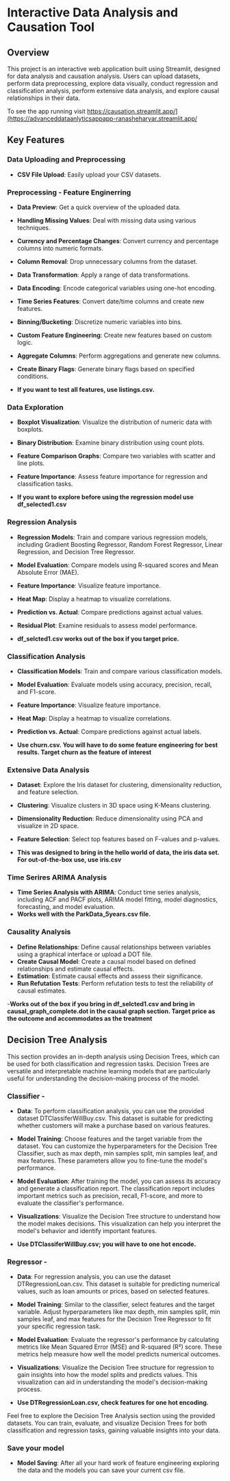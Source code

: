 # Interactive Data Analysis and Causation Tool

## Overview

This project is an interactive web application built using Streamlit, designed for data analysis and causation analysis. Users can upload datasets, perform data preprocessing, explore data visually, conduct regression and classification analysis, perform extensive data analysis, and explore causal relationships in their data.

To see the app running visit https://causation.streamlit.app/](https://advanceddataanlyticsappapp-ranasheharyar.streamlit.app/

## Key Features

### Data Uploading and Preprocessing

- **CSV File Upload**: Easily upload your CSV datasets.
### Preprocessing - Feature Enginerring

- **Data Preview**: Get a quick overview of the uploaded data.
- **Handling Missing Values**: Deal with missing data using various techniques.
- **Currency and Percentage Changes**: Convert currency and percentage columns into numeric formats.
- **Column Removal**: Drop unnecessary columns from the dataset.
- **Data Transformation**: Apply a range of data transformations.
- **Data Encoding**: Encode categorical variables using one-hot encoding.
- **Time Series Features**: Convert date/time columns and create new features.
- **Binning/Bucketing**: Discretize numeric variables into bins.
- **Custom Feature Engineering**: Create new features based on custom logic.
- **Aggregate Columns**: Perform aggregations and generate new columns.
- **Create Binary Flags**: Generate binary flags based on specified conditions.

- **If you want to test all features, use listings.csv.**

### Data Exploration

- **Boxplot Visualization**: Visualize the distribution of numeric data with boxplots.
- **Binary Distribution**: Examine binary distribution using count plots.
- **Feature Comparison Graphs**: Compare two variables with scatter and line plots.
- **Feature Importance**: Assess feature importance for regression and classification tasks.

- **If you want to explore before using the regression model use df_selected1.csv**

### Regression Analysis

- **Regression Models**: Train and compare various regression models, including Gradient Boosting Regressor, Random Forest Regressor, Linear Regression, and Decision Tree Regressor.
- **Model Evaluation**: Compare models using R-squared scores and Mean Absolute Error (MAE).
- **Feature Importance**: Visualize feature importance.
- **Heat Map**: Display a heatmap to visualize correlations.
- **Prediction vs. Actual**: Compare predictions against actual values.
- **Residual Plot**: Examine residuals to assess model performance.

- **df_selcted1.csv works out of the box if you target price.**

### Classification Analysis

- **Classification Models**: Train and compare various classification models.
- **Model Evaluation**: Evaluate models using accuracy, precision, recall, and F1-score.
- **Feature Importance**: Visualize feature importance.
- **Heat Map**: Display a heatmap to visualize correlations.
- **Prediction vs. Actual**: Compare predictions against actual labels.

- **Use churn.csv.  You will have to do some feature engineering for best results.  Target churn as the feature of interest**

### Extensive Data Analysis

- **Dataset**: Explore the Iris dataset for clustering, dimensionality reduction, and feature selection.
- **Clustering**: Visualize clusters in 3D space using K-Means clustering.
- **Dimensionality Reduction**: Reduce dimensionality using PCA and visualize in 2D space.
- **Feature Selection**: Select top features based on F-values and p-values.

- **This was designed to bring in the hello world of data, the iris data set.  For out-of-the-box use, use iris.csv**

### Time Serires ARIMA Analysis

- **Time Series Analysis with ARIMA**: Conduct time series analysis, including ACF and PACF plots, ARIMA model fitting, model diagnostics, forecasting, and model evaluation.
- **Works well with the ParkData_5years.csv file.**
### Causality Analysis

- **Define Relationships**: Define causal relationships between variables using a graphical interface or upload a DOT file.
- **Create Causal Model**: Create a causal model based on defined relationships and estimate causal effects.
- **Estimation**: Estimate causal effects and assess their significance.
- **Run Refutation Tests**: Perform refutation tests to test the reliability of causal estimates.

-**Works out of the box if you bring in df_selcted1.csv and bring in causal_graph_complete.dot in the causal graph section.  Target price as the outcome and accommodates as the treatment**

## Decision Tree Analysis

This section provides an in-depth analysis using Decision Trees, which can be used for both classification and regression tasks. Decision Trees are versatile and interpretable machine learning models that are particularly useful for understanding the decision-making process of the model.

### Classifier - 

- **Data**: To perform classification analysis, you can use the provided dataset DTClassiferWillBuy.csv. This dataset is suitable for predicting whether customers will make a purchase based on various features.

- **Model Training**: Choose features and the target variable from the dataset. You can customize the hyperparameters for the Decision Tree Classifier, such as max depth, min samples split, min samples leaf, and max features. These parameters allow you to fine-tune the model's performance.

- **Model Evaluation**: After training the model, you can assess its accuracy and generate a classification report. The classification report includes important metrics such as precision, recall, F1-score, and more to evaluate the classifier's performance.

- **Visualizations**: Visualize the Decision Tree structure to understand how the model makes decisions. This visualization can help you interpret the model's behavior and identify important features.
- **Use DTClassiferWillBuy.csv; you will have to one hot encode.**

### Regressor - 

- **Data**: For regression analysis, you can use the dataset DTRegressionLoan.csv. This dataset is suitable for predicting numerical values, such as loan amounts or prices, based on selected features.

- **Model Training**: Similar to the classifier, select features and the target variable. Adjust hyperparameters like max depth, min samples split, min samples leaf, and max features for the Decision Tree Regressor to fit your specific regression task.

- **Model Evaluation**: Evaluate the regressor's performance by calculating metrics like Mean Squared Error (MSE) and R-squared (R²) score. These metrics help measure how well the model predicts numerical outcomes.

- **Visualizations**: Visualize the Decision Tree structure for regression to gain insights into how the model splits and predicts values. This visualization can aid in understanding the model's decision-making process.
- **Use DTRegressionLoan.csv, check features for one hot encoding.**

Feel free to explore the Decision Tree Analysis section using the provided datasets. You can train, evaluate, and visualize Decision Trees for both classification and regression tasks, gaining valuable insights into your data.


### Save your model
- **Model Saving**:  After all your hard work of feature engineering exploring the data and the models you can save your current csv file.
